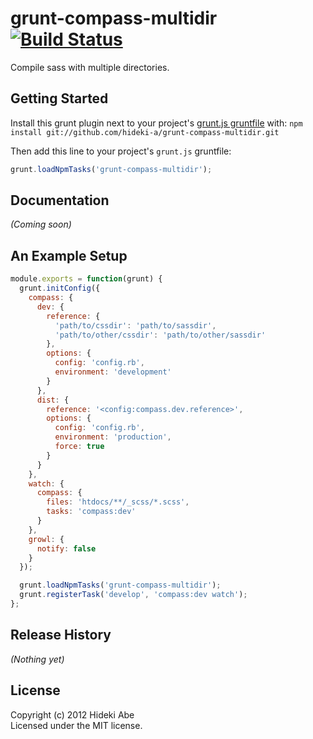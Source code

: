 # grunt-compass-multidir  [![Build Status](https://secure.travis-ci.org/hideki-a/grunt-compass-multidir.png?branch=master)](http://travis-ci.org/hideki-a/grunt-compass-multidir)

Compile sass with multiple directories.

## Getting Started
Install this grunt plugin next to your project's [grunt.js gruntfile][getting_started] with: `npm install git://github.com/hideki-a/grunt-compass-multidir.git`

Then add this line to your project's `grunt.js` gruntfile:

```javascript
grunt.loadNpmTasks('grunt-compass-multidir');
```

[grunt]: http://gruntjs.com/
[getting_started]: https://github.com/gruntjs/grunt/blob/master/docs/getting_started.md

## Documentation
_(Coming soon)_

## An Example Setup
```javascript
module.exports = function(grunt) {
  grunt.initConfig({
    compass: {
      dev: {
        reference: {
          'path/to/cssdir': 'path/to/sassdir',
          'path/to/other/cssdir': 'path/to/other/sassdir'
        },
        options: {
          config: 'config.rb',
          environment: 'development'
        }
      },
      dist: {
        reference: '<config:compass.dev.reference>',
        options: {
          config: 'config.rb',
          environment: 'production',
          force: true
        }
      }
    },
    watch: {
      compass: {
        files: 'htdocs/**/_scss/*.scss',
        tasks: 'compass:dev'
      }
    },
    growl: {
      notify: false
    }
  });

  grunt.loadNpmTasks('grunt-compass-multidir');
  grunt.registerTask('develop', 'compass:dev watch');
};
```
<!-- 
## Contributing
In lieu of a formal styleguide, take care to maintain the existing coding style. Add unit tests for any new or changed functionality. Lint and test your code using [grunt][grunt].
-->

## Release History
_(Nothing yet)_

## License
Copyright (c) 2012 Hideki Abe  
Licensed under the MIT license.
